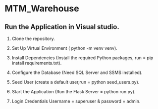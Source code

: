 # MTM_Warehouse

## Run the Application in Visual studio.

1. Clone the repository.

2. Set Up Virtual Environment ( python -m venv venv).

3. Install Dependencies (Install the required Python packages, run = pip install requirements.txt).

4. Configure the Database (Need SQL Server and SSMS installed).

5. Seed User (create a default user,run = python seed_users.py).

6. Start the Application (Run the Flask Server = python run.py).

7. Login Credentials Username = superuser & password = admin.
